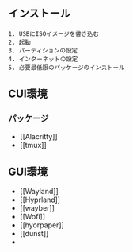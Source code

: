 ## インストール
	1. USBにISOイメージを書き込む
	2. 起動
	3. パーティションの設定
	4. インターネットの設定
	5. 必要最低限のパッケージのインストール
## CUI環境
### パッケージ
- [[Alacritty]]
- [[tmux]]
## GUI環境
- [[Wayland]]
- [[Hyprland]]
- [[wayber]]
- [[Wofi]]
- [[hyorpaper]]
- [[dunst]]
- 